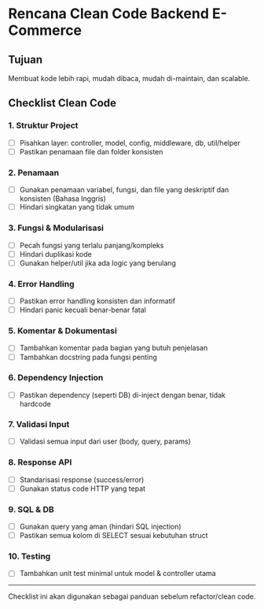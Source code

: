# Rencana Clean Code Backend E-Commerce

## Tujuan
Membuat kode lebih rapi, mudah dibaca, mudah di-maintain, dan scalable.

## Checklist Clean Code

### 1. Struktur Project
- [ ] Pisahkan layer: controller, model, config, middleware, db, util/helper
- [ ] Pastikan penamaan file dan folder konsisten

### 2. Penamaan
- [ ] Gunakan penamaan variabel, fungsi, dan file yang deskriptif dan konsisten (Bahasa Inggris)
- [ ] Hindari singkatan yang tidak umum

### 3. Fungsi & Modularisasi
- [ ] Pecah fungsi yang terlalu panjang/kompleks
- [ ] Hindari duplikasi kode
- [ ] Gunakan helper/util jika ada logic yang berulang

### 4. Error Handling
- [ ] Pastikan error handling konsisten dan informatif
- [ ] Hindari panic kecuali benar-benar fatal

### 5. Komentar & Dokumentasi
- [ ] Tambahkan komentar pada bagian yang butuh penjelasan
- [ ] Tambahkan docstring pada fungsi penting

### 6. Dependency Injection
- [ ] Pastikan dependency (seperti DB) di-inject dengan benar, tidak hardcode

### 7. Validasi Input
- [ ] Validasi semua input dari user (body, query, params)

### 8. Response API
- [ ] Standarisasi response (success/error)
- [ ] Gunakan status code HTTP yang tepat

### 9. SQL & DB
- [ ] Gunakan query yang aman (hindari SQL injection)
- [ ] Pastikan semua kolom di SELECT sesuai kebutuhan struct

### 10. Testing
- [ ] Tambahkan unit test minimal untuk model & controller utama

---

Checklist ini akan digunakan sebagai panduan sebelum refactor/clean code.
